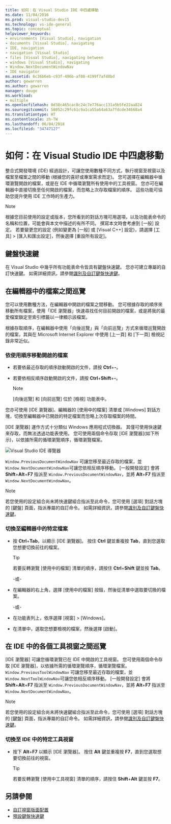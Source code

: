 ```yaml
---
title: 如何：在 Visual Studio IDE 中四處移動
ms.date: 11/04/2016
ms.prod: visual-studio-dev15
ms.technology: vs-ide-general
ms.topic: conceptual
helpviewer_keywords:
- environments [Visual Studio], navigation
- documents [Visual Studio], navigating
- IDE, navigation
- navigation [Visual Studio]
- files [Visual Studio], navigating between
- windows [Visual Studio], navigating
- Window.NextDocumentWindowNav
- IDE navigator
ms.assetid: 6c36b6eb-c93f-496b-af08-4199f7afd8bd
author: gewarren
ms.author: gewarren
manager: douge
ms.workload:
- multiple
ms.openlocfilehash: 0d38c465cac0c24c7e776acc131a5b5fe22aa824
ms.sourcegitcommit: 58052c29fc61c9a1ca55a64a63a7fdcde34668a4
ms.translationtype: HT
ms.contentlocale: zh-TW
ms.lasthandoff: 06/04/2018
ms.locfileid: "34747127"
---
```

# <a name="how-to-move-around-in-the-visual-studio-ide"></a>如何：在 Visual Studio IDE 中四處移動

整合式開發環境 (IDE) 經過設計，可讓您使用數種不同方式，執行視窗至視窗以及檔案至檔案之間的移動 (根據您的喜好或專案需求而定)。 您可選擇在編輯器中循環瀏覽開啟的檔案，或是在 IDE 中循環瀏覽所有使用中的工具視窗。 您亦可在編輯器中直接切換至任何開啟的檔案，而忽略上次存取檔案的順序。 這些功能可協助您提升使用 IDE 工作時的生產力。

> [!NOTE]
> 根據您目前使用的設定或版本，您所看到的對話方塊可用選項，以及功能表命令的名稱和位置，可能會與本文中描述的有所不同。 撰寫本文時會考慮到 [一般] 設定。 若要變更您的設定 (例如變更為 [一般] 或 [Visual C++] 設定)，請選擇 [工具] > [匯入和匯出設定]，然後選擇 [重設所有設定]。

## <a name="keyboard-shortcuts"></a>鍵盤快速鍵

在 Visual Studio 中幾乎所有功能表命令皆具有鍵盤快速鍵。 您亦可建立專屬的自訂快速鍵。 如需詳細資訊，請參閱[識別及自訂鍵盤快速鍵](../ide/identifying-and-customizing-keyboard-shortcuts-in-visual-studio.md)。

## <a name="navigate-among-files-in-the-editor"></a>在編輯器中的檔案之間巡覽

您可以使用數種方法，在編輯器中開啟的檔案之間移動。 您可根據存取的順序來移動所有檔案，使用「IDE 瀏覽器」快速尋找任何目前開啟的檔案，或是將我的最愛檔案鎖定至索引標籤以一律顯示該檔案。

根據存取順序，在編輯器中使用「向後巡覽」與「向前巡覽」方式來循環巡覽開啟的檔案，其與在 Microsoft Internet Explorer 中使用 [上一頁] 和 [下一頁] 檢視記錄非常近似。

### <a name="to-move-through-open-files-in-order-of-use"></a>依使用順序移動開啟的檔案

-   若要依最近存取的順序啟動開啟的文件，請按 **Ctrl**+**-**。

-   若要依相反順序啟動開啟的文件，請按 **Ctrl**+**Shift**+**-**。

    > [!NOTE]
    > [向後巡覽] 和 [向前巡覽] 位於 [檢視] 功能表中。

您亦可使用 [IDE 瀏覽器]、編輯器的 [使用中的檔案] 清單或 [Windows] 對話方塊，切換至編輯器中已開啟的特定檔案而忽略上次存取檔案的時間。

[IDE 瀏覽器] 運作方式十分類似 Windows 應用程式切換器。 其僅可使用快速鍵來存取，而無法透過功能表使用。 您可使用兩個命令存取 [IDE 瀏覽器]\(如下所示)，以依據所需的循環瀏覽順序，循環瀏覽檔案。

![Visual Studio IDE 導覽器](../ide/media/vs2015_ide_navigator.png)

`Window.PreviousDocumentWindowNav` 可讓您移至最近存取的檔案，並`Window.NextDocumentWindowNav`可讓您依相反順序移動。 [一般開發設定] 會將 **Shift**+**Alt**+**F7** 指派至 `Window.PreviousDocumentWindowNav`，並將 **Alt**+**F7** 指派至 `Window.NextDocumentWindowNav`。

> [!NOTE]
> 若您使用的設定組合尚未將快速鍵組合指派至此命令，您可使用 [選項] 對話方塊的 [鍵盤] 頁面，指派專屬的自訂命令。 如需詳細資訊，請參閱[識別及自訂鍵盤快速鍵](../ide/identifying-and-customizing-keyboard-shortcuts-in-visual-studio.md)。

### <a name="to-switch-to-specific-files-in-the-editor"></a>切換至編輯器中的特定檔案

-   按 **Ctrl**+**Tab**，以顯示 [IDE 瀏覽器]。 按住 **Ctrl** 鍵並重複按 **Tab**，直到您選取您想要切換前往的檔案。

    > [!TIP]
    > 若要反轉瀏覽 [使用中的檔案] 清單的順序，請按住 **Ctrl**+**Shift** 鍵並按 **Tab**。

    \-或-

-   在編輯器的右上角，選擇 [使用中的檔案] 按鈕，然後從清單中選取要切換的檔案。

    \-或-

-   在功能表列上，依序選擇 [視窗] > [Windows]。

-   在清單中，選取您想要檢視的檔案，然後選擇 [啟動]。

## <a name="navigate-among-tool-windows-in-the-ide"></a>在 IDE 中的各個工具視窗之間巡覽

[IDE 瀏覽器] 可讓您循環瀏覽已在 IDE 中開啟的工具視窗。 您可使用兩個命令存取 [IDE 瀏覽器]，以依據所需的循環瀏覽順序，循環瀏覽檔案。 `Window.PreviousToolWindowNav` 可讓您移至最近存取的檔案，並`Window.NextToolWindowNav`可讓您依相反順序移動。 [一般開發設定] 會將 **Shift**+**Alt**+**F7** 指派至 `Window.PreviousDocumentWindowNav`，並將 **Alt**+**F7** 指派至 `Window.NextDocumentWindowNav`。

> [!NOTE]
> 若您使用的設定組合尚未將快速鍵組合指派至此命令，您可使用 [選項] 對話方塊的 [鍵盤] 頁面，指派專屬的自訂命令。 如需詳細資訊，請參閱[識別及自訂鍵盤快速鍵](../ide/identifying-and-customizing-keyboard-shortcuts-in-visual-studio.md)。

### <a name="to-switch-to-a-specific-tool-window-in-the-ide"></a>切換至 IDE 中的特定工具視窗

-   按下 **Alt**+**F7** 以顯示 [IDE 瀏覽器]。 按住 **Alt** 鍵並重複按 **F7**，直到您選取想要切換前往的視窗。

    > [!TIP]
    > 若要反轉瀏覽 [使用中工具視窗] 清單的順序，請按住 **Shift**+**Alt** 鍵並按 **F7**。

## <a name="see-also"></a>另請參閱

- [自訂視窗版面配置](../ide/customizing-window-layouts-in-visual-studio.md)
- [預設鍵盤快速鍵](../ide/default-keyboard-shortcuts-in-visual-studio.md)